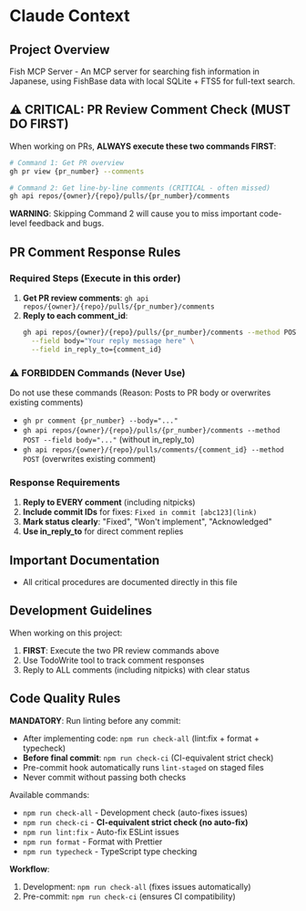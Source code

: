 # Claude Context

## Project Overview
Fish MCP Server - An MCP server for searching fish information in Japanese, using FishBase data with local SQLite + FTS5 for full-text search.

## ⚠️ CRITICAL: PR Review Comment Check (MUST DO FIRST)
When working on PRs, **ALWAYS execute these two commands FIRST**:

```bash
# Command 1: Get PR overview
gh pr view {pr_number} --comments

# Command 2: Get line-by-line comments (CRITICAL - often missed)
gh api repos/{owner}/{repo}/pulls/{pr_number}/comments
```

**WARNING**: Skipping Command 2 will cause you to miss important code-level feedback and bugs.

## PR Comment Response Rules

### Required Steps (Execute in this order)
1. **Get PR review comments**: `gh api repos/{owner}/{repo}/pulls/{pr_number}/comments`
2. **Reply to each comment_id**: 
   ```bash
   gh api repos/{owner}/{repo}/pulls/{pr_number}/comments --method POST \
     --field body="Your reply message here" \
     --field in_reply_to={comment_id}
   ```

### ⚠️ FORBIDDEN Commands (Never Use)
Do not use these commands (Reason: Posts to PR body or overwrites existing comments)
- `gh pr comment {pr_number} --body="..."`
- `gh api repos/{owner}/{repo}/pulls/{pr_number}/comments --method POST --field body="..."` (without in_reply_to)
- `gh api repos/{owner}/{repo}/pulls/comments/{comment_id} --method POST` (overwrites existing comment)

### Response Requirements
1. **Reply to EVERY comment** (including nitpicks)
2. **Include commit IDs** for fixes: `Fixed in commit [abc123](link)`
3. **Mark status clearly**: "Fixed", "Won't implement", "Acknowledged"
4. **Use in_reply_to** for direct comment replies

## Important Documentation
- All critical procedures are documented directly in this file

## Development Guidelines
When working on this project:
1. **FIRST**: Execute the two PR review commands above
2. Use TodoWrite tool to track comment responses
3. Reply to ALL comments (including nitpicks) with clear status

## Code Quality Rules
**MANDATORY**: Run linting before any commit:
- After implementing code: `npm run check-all` (lint:fix + format + typecheck)
- **Before final commit**: `npm run check-ci` (CI-equivalent strict check)
- Pre-commit hook automatically runs `lint-staged` on staged files
- Never commit without passing both checks

Available commands:
- `npm run check-all` - Development check (auto-fixes issues)
- `npm run check-ci` - **CI-equivalent strict check (no auto-fix)**
- `npm run lint:fix` - Auto-fix ESLint issues
- `npm run format` - Format with Prettier
- `npm run typecheck` - TypeScript type checking

**Workflow**:
1. Development: `npm run check-all` (fixes issues automatically)
2. Pre-commit: `npm run check-ci` (ensures CI compatibility)
